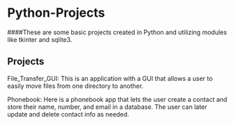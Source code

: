 # Python-Projects

####These are some basic projects created in Python and utilizing modules like tkinter and sqlite3.


## Projects

File_Transfer_GUI: This is an application with a GUI that allows a user to easily move files from one directory to another.


Phonebook: Here is a phonebook app that lets the user create a contact and store their name, number, and email in a database. The user can later update and delete contact info as needed.


